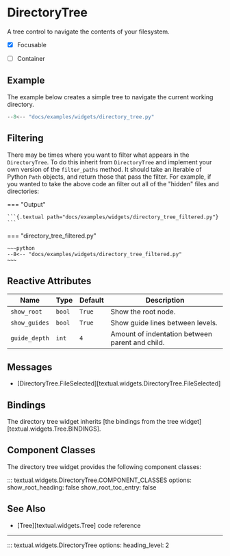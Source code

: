 # DirectoryTree

A tree control to navigate the contents of your filesystem.

- [x] Focusable
- [ ] Container


## Example

The example below creates a simple tree to navigate the current working directory.

```python
--8<-- "docs/examples/widgets/directory_tree.py"
```

## Filtering

There may be times where you want to filter what appears in the
`DirectoryTree`. To do this inherit from `DirectoryTree` and implement your
own version of the `filter_paths` method. It should take an iterable of
Python `Path` objects, and return those that pass the filter. For example,
if you wanted to take the above code an filter out all of the "hidden" files
and directories:

=== "Output"

    ```{.textual path="docs/examples/widgets/directory_tree_filtered.py"}
    ```

=== "directory_tree_filtered.py"

    ~~~python
    --8<-- "docs/examples/widgets/directory_tree_filtered.py"
    ~~~

## Reactive Attributes

| Name          | Type   | Default | Description                                     |
| ------------- | ------ | ------- | ----------------------------------------------- |
| `show_root`   | `bool` | `True`  | Show the root node.                             |
| `show_guides` | `bool` | `True`  | Show guide lines between levels.                |
| `guide_depth` | `int`  | `4`     | Amount of indentation between parent and child. |

## Messages

- [DirectoryTree.FileSelected][textual.widgets.DirectoryTree.FileSelected]

## Bindings

The directory tree widget inherits [the bindings from the tree widget][textual.widgets.Tree.BINDINGS].

## Component Classes

The directory tree widget provides the following component classes:

::: textual.widgets.DirectoryTree.COMPONENT_CLASSES
    options:
      show_root_heading: false
      show_root_toc_entry: false

## See Also

* [Tree][textual.widgets.Tree] code reference



---


::: textual.widgets.DirectoryTree
    options:
      heading_level: 2
